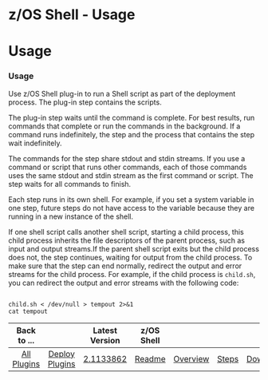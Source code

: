 
z/OS Shell - Usage
==================

# Usage


### Usage


Use z/OS Shell plug-in to run a Shell script as part of the deployment process. The plug-in step contains the scripts.

The plug-in step waits until the command is complete. For best results, run commands that complete or run the commands in the background. If a command runs indefinitely, the step and the process that contains the step wait indefinitely.

The commands for the step share stdout and stdin streams. If you use a command or script that runs other commands, each of those commands uses the same stdout and stdin stream as the first command or script. The step waits for all commands to finish.

Each step runs in its own shell. For example, if you set a system variable in one step, future steps do not have access to the variable because they are running in a new instance of the shell.

If one shell script calls another shell script, starting a child process, this child process inherits the file descriptors of the parent process, such as input and output streams.If the parent shell script exits but the child process does not, the step continues, waiting for output from the child process. To make sure that the step can end normally, redirect the output and error streams for the child process. For example, if the child process is `child.sh`, you can redirect the output and error streams with the following code:


```

child.sh < /dev/null > tempout 2>&1
cat tempout

```




|Back to ...||Latest Version|z/OS Shell ||||
| :---: | :---: | :---: | :---: | :---: | :---: | :---: |
|[All Plugins](../../index.md)|[Deploy Plugins](../README.md)|[2.1133862](https://raw.githubusercontent.com/UrbanCode/IBM-UCD-PLUGINS/main/files/java-shell/ucd-java-shell-2.1133862.zip)|[Readme](README.md)|[Overview](overview.md)|[Steps](steps.md)|[Downloads](downloads.md)|
